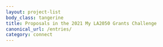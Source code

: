 ```yaml
---
layout: project-list
body_class: tangerine
title: Proposals in the 2021 My LA2050 Grants Challenge
canonical_url: /entries/
category: connect
---
```

